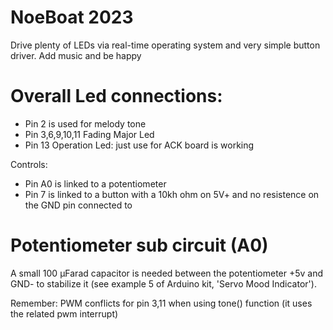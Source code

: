 # NoeBoat 2023

Drive plenty of LEDs via real-time operating system and very simple button driver.
Add music and be happy


# Overall Led connections:

- Pin 2 is used for melody tone
- Pin 3,6,9,10,11 Fading Major Led
- Pin 13 Operation Led: just use for ACK board is working

Controls:
- Pin A0 is linked to a potentiometer
- Pin 7 is linked to a button with  a 10kh ohm on 5V+ and no resistence on the GND pin connected to 


# Potentiometer sub circuit (A0)
A small 100 &mu;Farad capacitor is needed between the potentiometer +5v and GND- to stabilize it (see example 5 of Arduino kit, 'Servo Mood Indicator'). 


Remember: PWM conflicts for pin 3,11 when using tone() function (it uses the related pwm interrupt)


